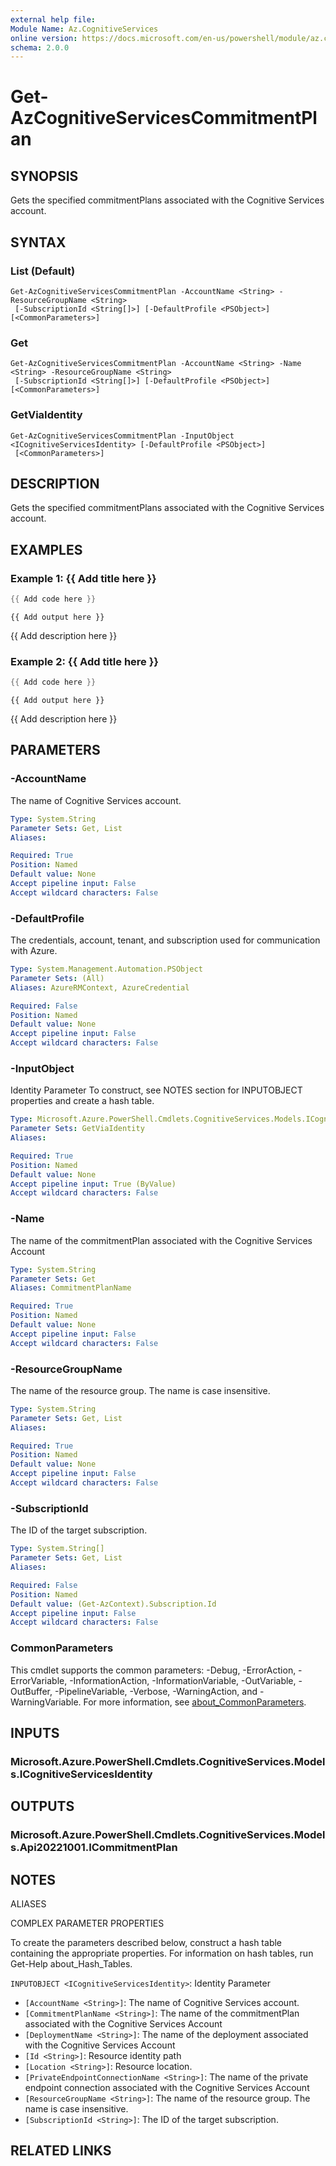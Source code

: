 ```yaml
---
external help file:
Module Name: Az.CognitiveServices
online version: https://docs.microsoft.com/en-us/powershell/module/az.cognitiveservices/get-azcognitiveservicescommitmentplan
schema: 2.0.0
---
```


# Get-AzCognitiveServicesCommitmentPlan

## SYNOPSIS
Gets the specified commitmentPlans associated with the Cognitive Services account.

## SYNTAX

### List (Default)
```
Get-AzCognitiveServicesCommitmentPlan -AccountName <String> -ResourceGroupName <String>
 [-SubscriptionId <String[]>] [-DefaultProfile <PSObject>] [<CommonParameters>]
```

### Get
```
Get-AzCognitiveServicesCommitmentPlan -AccountName <String> -Name <String> -ResourceGroupName <String>
 [-SubscriptionId <String[]>] [-DefaultProfile <PSObject>] [<CommonParameters>]
```

### GetViaIdentity
```
Get-AzCognitiveServicesCommitmentPlan -InputObject <ICognitiveServicesIdentity> [-DefaultProfile <PSObject>]
 [<CommonParameters>]
```

## DESCRIPTION
Gets the specified commitmentPlans associated with the Cognitive Services account.

## EXAMPLES

### Example 1: {{ Add title here }}
```powershell
{{ Add code here }}
```

```output
{{ Add output here }}
```

{{ Add description here }}

### Example 2: {{ Add title here }}
```powershell
{{ Add code here }}
```

```output
{{ Add output here }}
```

{{ Add description here }}

## PARAMETERS

### -AccountName
The name of Cognitive Services account.

```yaml
Type: System.String
Parameter Sets: Get, List
Aliases:

Required: True
Position: Named
Default value: None
Accept pipeline input: False
Accept wildcard characters: False
```

### -DefaultProfile
The credentials, account, tenant, and subscription used for communication with Azure.

```yaml
Type: System.Management.Automation.PSObject
Parameter Sets: (All)
Aliases: AzureRMContext, AzureCredential

Required: False
Position: Named
Default value: None
Accept pipeline input: False
Accept wildcard characters: False
```

### -InputObject
Identity Parameter
To construct, see NOTES section for INPUTOBJECT properties and create a hash table.

```yaml
Type: Microsoft.Azure.PowerShell.Cmdlets.CognitiveServices.Models.ICognitiveServicesIdentity
Parameter Sets: GetViaIdentity
Aliases:

Required: True
Position: Named
Default value: None
Accept pipeline input: True (ByValue)
Accept wildcard characters: False
```

### -Name
The name of the commitmentPlan associated with the Cognitive Services Account

```yaml
Type: System.String
Parameter Sets: Get
Aliases: CommitmentPlanName

Required: True
Position: Named
Default value: None
Accept pipeline input: False
Accept wildcard characters: False
```

### -ResourceGroupName
The name of the resource group.
The name is case insensitive.

```yaml
Type: System.String
Parameter Sets: Get, List
Aliases:

Required: True
Position: Named
Default value: None
Accept pipeline input: False
Accept wildcard characters: False
```

### -SubscriptionId
The ID of the target subscription.

```yaml
Type: System.String[]
Parameter Sets: Get, List
Aliases:

Required: False
Position: Named
Default value: (Get-AzContext).Subscription.Id
Accept pipeline input: False
Accept wildcard characters: False
```

### CommonParameters
This cmdlet supports the common parameters: -Debug, -ErrorAction, -ErrorVariable, -InformationAction, -InformationVariable, -OutVariable, -OutBuffer, -PipelineVariable, -Verbose, -WarningAction, and -WarningVariable. For more information, see [about_CommonParameters](http://go.microsoft.com/fwlink/?LinkID=113216).

## INPUTS

### Microsoft.Azure.PowerShell.Cmdlets.CognitiveServices.Models.ICognitiveServicesIdentity

## OUTPUTS

### Microsoft.Azure.PowerShell.Cmdlets.CognitiveServices.Models.Api20221001.ICommitmentPlan

## NOTES

ALIASES

COMPLEX PARAMETER PROPERTIES

To create the parameters described below, construct a hash table containing the appropriate properties. For information on hash tables, run Get-Help about_Hash_Tables.


`INPUTOBJECT <ICognitiveServicesIdentity>`: Identity Parameter
  - `[AccountName <String>]`: The name of Cognitive Services account.
  - `[CommitmentPlanName <String>]`: The name of the commitmentPlan associated with the Cognitive Services Account
  - `[DeploymentName <String>]`: The name of the deployment associated with the Cognitive Services Account
  - `[Id <String>]`: Resource identity path
  - `[Location <String>]`: Resource location.
  - `[PrivateEndpointConnectionName <String>]`: The name of the private endpoint connection associated with the Cognitive Services Account
  - `[ResourceGroupName <String>]`: The name of the resource group. The name is case insensitive.
  - `[SubscriptionId <String>]`: The ID of the target subscription.

## RELATED LINKS

